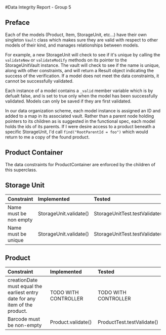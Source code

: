 #Data Integrity Report - Group 5

## Preface
Each of the models (Product, Item, StorageUnit, etc...) have their own singleton `Vault` class which makes sure they are valid with respect to other models of their kind, and manages relationships between models.  

For example, a new StorageUnit will check to see if it's unique by calling the `validateNew` or `validateModify` methods on its pointer to the StorageUnitVault instance. The vault will check to see if the name is unique, along with other constraints, and will return a Result object indicating the success of the verification. If a model does not meet the data constraints, it cannot be successfully validated.  

Each instance of a model contains a `_valid` member variable which is by defualt false, and is set to true only when the model has been successfully validated. Models can only be saved if they are first validated.  

In our data organization scheme, each model instance is assigned an ID and added to a map in its associated vault. Rather than a parent node holding pointers to its children as is suggested in the functional spec, each model holds the ids of its parents. If I were desire access to a product beneath a specific StorageUnit, I'd call `find("RootParentId = foo")` which would return to me a copy of the found product. 

## Product Container
The data constraints for ProductContainer are enforced by the children of this superclass.  

## Storage Unit
Constraint | Implemented | Tested
|:- |:- |:-|
Name must be non empty | StorageUnit.validate() | StorageUnitTest.testValidate()
Name must be unique | StorageUnit.validate() | StorageUnitTest.testValidate()

## Product
Constraint | Implemented | Tested
|:- |:- |:-|
creationDate must equal the earliest entry date for any item of the product. |  TODO WITH CONTROLLER|  TODO WITH CONTROLLER  
Barcode must be non-empty |  Product.validate() |  ProductTest.testValidate()  

